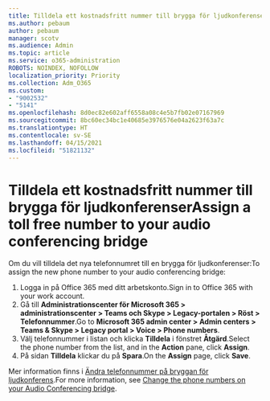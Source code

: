 ```yaml
---
title: Tilldela ett kostnadsfritt nummer till brygga för ljudkonferenser
ms.author: pebaum
author: pebaum
manager: scotv
ms.audience: Admin
ms.topic: article
ms.service: o365-administration
ROBOTS: NOINDEX, NOFOLLOW
localization_priority: Priority
ms.collection: Adm_O365
ms.custom:
- "9002532"
- "5141"
ms.openlocfilehash: 8d0ec82e602aff6558a08c4e5b7fb02e07167969
ms.sourcegitcommit: 8bc60ec34bc1e40685e3976576e04a2623f63a7c
ms.translationtype: HT
ms.contentlocale: sv-SE
ms.lasthandoff: 04/15/2021
ms.locfileid: "51821132"
---
```

# <a name="assign-a-toll-free-number-to-your-audio-conferencing-bridge"></a><span data-ttu-id="76e24-102">Tilldela ett kostnadsfritt nummer till brygga för ljudkonferenser</span><span class="sxs-lookup"><span data-stu-id="76e24-102">Assign a toll free number to your audio conferencing bridge</span></span>

<span data-ttu-id="76e24-103">Om du vill tilldela det nya telefonnumret till en brygga för ljudkonferenser:</span><span class="sxs-lookup"><span data-stu-id="76e24-103">To assign the new phone number to your audio conferencing bridge:</span></span>

1. <span data-ttu-id="76e24-104">Logga in på Office 365 med ditt arbetskonto.</span><span class="sxs-lookup"><span data-stu-id="76e24-104">Sign in to Office 365 with your work account.</span></span>
2. <span data-ttu-id="76e24-105">Gå till **Administrationscenter för Microsoft 365 > administrationscenter > Teams och Skype > Legacy-portalen > Röst > Telefonnummer**.</span><span class="sxs-lookup"><span data-stu-id="76e24-105">Go to **Microsoft 365 admin center > Admin centers > Teams & Skype > Legacy portal > Voice > Phone numbers**.</span></span>
3. <span data-ttu-id="76e24-106">Välj telefonnummer i listan och klicka **Tilldela** i fönstret **Åtgärd**.</span><span class="sxs-lookup"><span data-stu-id="76e24-106">Select the phone number from the list, and in the **Action** pane, click **Assign**.</span></span>
4. <span data-ttu-id="76e24-107">På sidan **Tilldela** klickar du på **Spara**.</span><span class="sxs-lookup"><span data-stu-id="76e24-107">On the **Assign** page, click **Save**.</span></span>

<span data-ttu-id="76e24-108">Mer information finns i [Ändra telefonnummer på bryggan för ljudkonferens](https://docs.microsoft.com/MicrosoftTeams/change-the-phone-numbers-on-your-audio-conferencing-bridge).</span><span class="sxs-lookup"><span data-stu-id="76e24-108">For more information, see [Change the phone numbers on your Audio Conferencing bridge](https://docs.microsoft.com/MicrosoftTeams/change-the-phone-numbers-on-your-audio-conferencing-bridge).</span></span>
